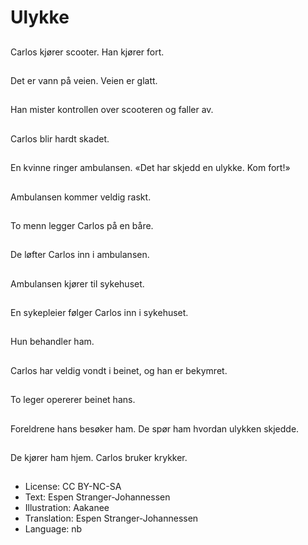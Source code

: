 # Ulykke

##
Carlos kjører scooter. Han kjører fort.

##
Det er vann på veien. Veien er glatt.

##
Han mister kontrollen over scooteren og faller av.

##
Carlos blir hardt skadet.

##
En kvinne ringer ambulansen. «Det har skjedd en ulykke. Kom fort!»

##
Ambulansen kommer veldig raskt.

##
To menn legger Carlos på en båre.

##
De løfter Carlos inn i ambulansen.

##
Ambulansen kjører til sykehuset.

##
En sykepleier følger Carlos inn i sykehuset.

##
Hun behandler ham.

##
Carlos har veldig vondt i beinet, og han er bekymret.

##
To leger opererer beinet hans.

##
Foreldrene hans besøker ham. De spør ham hvordan ulykken skjedde.

##
De kjører ham hjem. Carlos bruker krykker.

##
* License: CC BY-NC-SA
* Text: Espen Stranger-Johannessen
* Illustration: Aakanee
* Translation: Espen Stranger-Johannessen
* Language: nb
